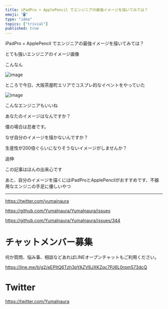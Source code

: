 ```yaml
---
title: iPadPro + ApplePencil でエンジニアの最強イメージを描いてみては？
emoji: "🖥"
type: "idea"
topics: ["trivial"]
published: true
---
```


iPadPro + ApplePencil でエンジニアの最強イメージを描いてみては？


とても強いエンジニアのイメージ画像 

こんなん


![image](https://user-images.githubusercontent.com/13635059/51071679-50537e80-1698-11e9-846a-4f1689de6423.png)

ところで今日、大阪茶屋町エリアでコスプレ的なイベントをやっていた

![image](https://user-images.githubusercontent.com/13635059/51071657-0f5b6a00-1698-11e9-83b9-43b00df0be08.png)

こんなエンジニアもいいね

あなたのイメージはなんですか？

僕の場合は忍者です。


なぜ自分のイメージを描かないんですか？

生産性が200倍ぐらいになりそうないイメージがしませんか？


追伸

この記事はほんの出来心です

あと、自分のイメージを描くにはiPadProとApplePencilがおすすめです、不器用なエンジニの手足に優しいやつ

---

https://twitter.com/yumainaura

https://github.com/YumaInaura/YumaInaura/issues


https://github.com/YumaInaura/YumaInaura/issues/344








<!-- Update From Qiita API -->

# チャットメンバー募集


何か質問、悩み事、相談などあればLINEオープンチャットもご利用ください。

https://line.me/ti/g2/eEPltQ6Tzh3pYAZV8JXKZqc7PJ6L0rpm573dcQ





# Twitter


https://twitter.com/YumaInaura


<!-- Update From Qiita API -->


